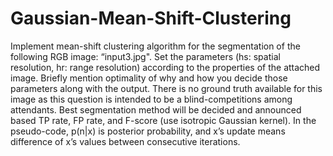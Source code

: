 # Gaussian-Mean-Shift-Clustering
Implement mean-shift clustering algorithm for the segmentation of the following RGB image: “input3.jpg". Set the parameters (hs: spatial resolution, hr: range resolution) according to the properties of the attached image. Briefly mention optimality of why and how you decide those parameters along with the output. There is no ground truth available for this image as this question is intended to be a blind-competitions among attendants. Best segmentation method will be decided and announced based TP rate, FP rate, and F-score (use isotropic Gaussian kernel). In the pseudo-code, p(n|x) is posterior probability, and x’s update means difference of x’s values between consecutive iterations.
